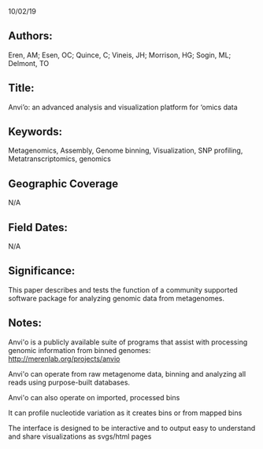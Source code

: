10/02/19
## Authors:
Eren, AM; Esen, OC; Quince, C; Vineis, JH; Morrison, HG; Sogin, ML; Delmont, TO
## Title:
Anvi’o: an advanced analysis and visualization platform for ‘omics data
## Keywords:
Metagenomics, Assembly, Genome binning, Visualization, SNP profiling, Metatranscriptomics, genomics
## Geographic Coverage
N/A
## Field Dates:
N/A
## Significance:
This paper describes and tests the function of a community supported software package for analyzing genomic data from metagenomes.

## Notes:
Anvi'o is a publicly available suite of programs that assist with processing genomic information from binned genomes: http://merenlab.org/projects/anvio

Anvi'o can operate from raw metagenome data, binning and analyzing all reads using purpose-built databases.

Anvi'o can also operate on imported, processed bins

It can profile nucleotide variation as it creates bins or from mapped bins

The interface is designed to be interactive and to output easy to understand and share visualizations as svgs/html pages
